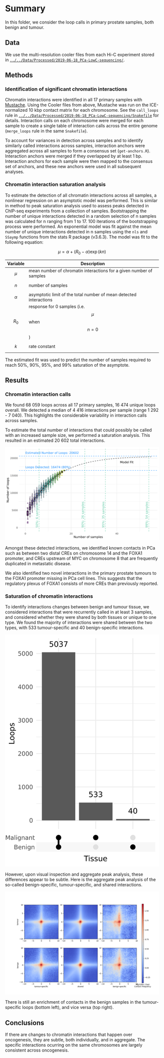 # Summary

In this folder, we consider the loop calls in primary prostate samples, both benign and tumour.

## Data

We use the multi-resolution cooler files from each Hi-C experiment stored in [`../../Data/Processed/2019-06-18_PCa-LowC-sequencing/`](../../Data/Processed/2019-06-18_PCa-LowC-sequencing/).

## Methods

### Identification of significant chromatin interactions

Chromatin interactions were identified in all 17 primary samples with [Mustache](https://doi.org/10.1186/s13059-020-02167-0).
Using the Cooler files from above, Mustache was run on the ICE-normalized 10 kbp contact matrix for each chromosome.
See the `call_loops` rule in [`../../Data/Processed/2019-06-18_PCa-LowC-sequencing/Snakefile`](../../Data/Processed/2019-06-18_PCa-LowC-sequencing/Snakefile) for details.
Interaction calls on each chromosome were merged for each sample to create a single table of interaction calls across the entire genome (`merge_loops` rule in the same `Snakefile`).

To account for variances in detection across samples and to identify similarly called interactions across samples, interaction anchors were aggregated across all samples to form a consensus set (`get-anchors.R`).
Interaction anchors were merged if they overlapped by at least 1 bp.
Interaction anchors for each sample were then mapped to the consensus set of anchors, and these new anchors were used in all subsequent analyses.

### Chromatin interaction saturation analysis

To estimate the detection of all chromatin interactions across all samples, a nonlinear regression on an asymptotic model was performed.
This is similar in method to peak saturation analysis used to assess peaks detected in ChIP-seq experiments from a collection of samples.
Bootstrapping the number of unique interactions detected in a random selection of n samples was calculated for n ranging from 1 to 17.
100 iterations of the bootstrapping process were performed.
An exponential model was fit against the mean number of unique interactions detected in n samples using the `nls` and `SSaymp` functions from the stats R package (v3.6.3).
The model was fit to the following equation:

$$
\mu = \alpha + (R_0 - \alpha) \exp(kn)
$$

| Variable   | Description                                                         |
| ---------- | ------------------------------------------------------------------- |
| $$\mu$$    | mean number of chromatin interactions for a given number of samples |
| $$n$$      | number of samples                                                   |
| $$\alpha$$ | asymptotic limit of the total number of mean detected interactions  |
| $$R_0$$    | response for 0 samples (i.e. $$\mu$$ when $$n = 0$$)                |
| $$k$$      | rate constant                                                       |

The estimated fit was used to predict the number of samples required to reach 50%, 90%, 95%, and 99% saturation of the asymptote.

## Results

### Chromatin interaction calls

We found 68 059 loops across all 17 primary samples, 16 474 unique loops overall.
We detected a median of 4 416 interactions per sample (range 1 292 - 7 040).
This highlights the considerable variability in interaction calls across samples.

To estimate the total number of interactions that could possibly be called with an increased sample size, we performed a saturation analysis.
This resulted in an estimated 20 602 total interactions.

![Interaction saturation analysis](Plots/loop-saturation.All.png)

Amongst these detected interactions, we identified known contacts in PCa such as between two distal CREs on chromosome 14 and the FOXA1 promoter, and CREs upstream of MYC on chromosome 8 that are frequently duplicated in metastatic disease.

We also identified two novel interactions in the primary prostate tumours to the FOXA1 promoter missing in PCa cell lines. This suggests that the regulatory plexus of FOXA1 consists of more CREs than previously reported.

### Saturation of chromatin interactions

To identify interactions changes between benign and tumour tissue, we considered interactions that were recurrently called in at least 3 samples, and considered whether they were shared by both tissues or unique to one type.
We found the majority of interactions were shared between the two types, with 533 tumour-specific and 40 benign-specific interactions.

![Shared and tissue type-specific interactions](Plots/loop-calls.by-type.png)

However, upon visual inspection and aggregate peak analysis, these differences appear to be subtle.
Here is the aggregate peak analysis of the so-called benign-specific, tumour-specific, and shared interactions.

![benign-specific, tumour-specific, and shared interactions](Plots/apa.specific-loops.png)

There is still an enrichment of contacts in the benign samples in the tumour-specific loops (bottom left), and vice versa (top right).

## Conclusions

If there are changes to chromatin interactions that happen over oncogenesis, they are subtle, both individually, and in aggregate.
The specific interactions ocurring on the same chromosomes are largely consistent across oncogenesis.
